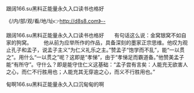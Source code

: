 跟阔166.su黑料正能量永久入口读书也格好

《/内/部/观/看/地/址👉http://d8s8.com》--

跟阔166.su黑料正能量永久入口读书也格好　　有句话这么说：金窝银窝不如自家的狗窝。
　　他从前为应举所作的作品，具备深刻的墨家正宗思维。他叹为观止孔子和孟子，说孟子主义“为仁义礼乐之主。”赞孟子“饱学而不乱”，能“一以贯之”。用什么“一以贯之”呢？这即是“孝悌”，由于“孝悌足而霸道备。”他赞美孟子能“有所守”。守什么？即是能守住仁义这基础：“孟子尝有言矣：人能充无欲害人之心，而仁不行胜用也；人能充其无穿逾之心，而义不行胜用也。”





甸啊166.su黑料正能量永久入口沉甸甸的啊
